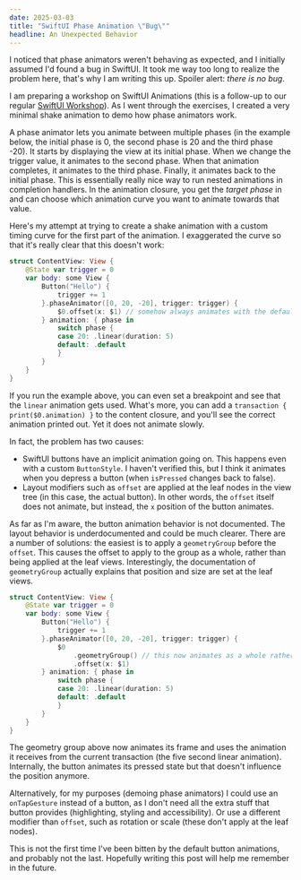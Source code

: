 ```yaml
---
date: 2025-03-03
title: "SwiftUI Phase Animation \"Bug\""
headline: An Unexpected Behavior
---
```


I noticed that phase animators weren't behaving as expected, and I initially assumed I'd found a bug in SwiftUI. It took me way too long to realize the problem here, that's why I am writing this up. Spoiler alert: *there is no bug*.

I am preparing a workshop on SwiftUI Animations (this is a follow-up to our regular [SwiftUI Workshop](https://www.swiftuifieldguide.com/workshops/)). As I went through the exercises, I created a very minimal shake animation to demo how phase animators work. 

A phase animator lets you animate between multiple phases (in the example below, the initial phase is 0, the second phase is 20 and the third phase -20). It starts by displaying the view at its initial phase. When we change the trigger value, it animates to the second phase. When that animation completes, it animates to the third phase. Finally, it animates back to the initial phase. This is essentially really nice way to run nested animations in completion handlers. In the animation closure, you get the *target phase* in and can choose which animation curve you want to animate towards that value.

Here's my attempt at trying to create a shake animation with a custom timing curve for the first part of the animation. I exaggerated the curve so that it's really clear that this doesn't work:

```swift
struct ContentView: View {
    @State var trigger = 0
    var body: some View {
        Button("Hello") {
            trigger += 1
        }.phaseAnimator([0, 20, -20], trigger: trigger) {
            $0.offset(x: $1) // somehow always animates with the default animation
        } animation: { phase in
            switch phase {
            case 20: .linear(duration: 5)
            default: .default
            }
        }
    }
}
```

If you run the example above, you can even set a breakpoint and see that the `linear` animation gets used. What's more, you can add a `transaction { print($0.animation) }` to the content closure, and you'll see the correct animation printed out. Yet it does not animate slowly.

In fact, the problem has two causes:

- SwiftUI buttons have an implicit animation going on. This happens even with a custom `ButtonStyle`. I haven't verified this, but I think it animates when you depress a button (when `isPressed` changes back to false). 
- Layout modifiers such as `offset` are applied at the leaf nodes in the view tree (in this case, the actual button). In other words, the `offset` itself does not animate, but instead, the `x` position of the button animates. 

As far as I'm aware, the button animation behavior is not documented. The layout behavior is underdocumented and could be much clearer. There are a number of solutions: the easiest is to apply a `geometryGroup` before the `offset`. This causes the offset to apply to the group as a whole, rather than being applied at the leaf views. Interestingly, the documentation of `geometryGroup` actually explains that position and size are set at the leaf views.

```swift
struct ContentView: View {
    @State var trigger = 0
    var body: some View {
        Button("Hello") {
            trigger += 1
        }.phaseAnimator([0, 20, -20], trigger: trigger) {
            $0
                .geometryGroup() // this now animates as a whole rather than at the leaf views
                .offset(x: $1)
        } animation: { phase in
            switch phase {
            case 20: .linear(duration: 5)
            default: .default
            }
        }
    }
}
```

The geometry group above now animates its frame and uses the animation it receives from the current transaction (the five second linear animation). Internally, the button animates its pressed state but that doesn't influence the position anymore.

Alternatively, for my purposes (demoing phase animators) I could use an `onTapGesture` instead of a button, as I don't need all the extra stuff that button provides (highlighting, styling and accessibility). Or use a different modifier than `offset`, such as rotation or scale (these don't apply at the leaf nodes).

This is not the first time I've been bitten by the default button animations, and probably not the last. Hopefully writing this post will help me remember in the future.

